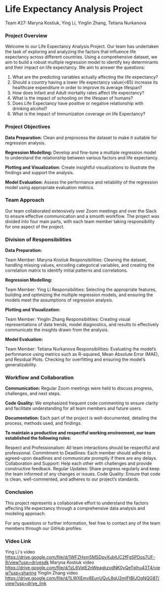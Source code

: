 # Life Expectancy Analysis Project
Team #27: Maryna Kostiuk, Ying Li, Yinglin Zhang, Tetiana Nurkanova


### Project Overview

Welcome to our Life Expectancy Analysis Project. Our team has undertaken the task of exploring and analyzing the factors that influence life expectancy across different countries. Using a comprehensive dataset, we aim to build a robust multiple regression model to identify key determinants and their impact on life expectancy. We aim to answer the questions: 
1. What are the predicting variables actually affecting the life expectancy?
2. Should a country having a lower life expectancy value(<65) increase its healthcare expenditure in order to improve its average lifespan?
3. How does Infant and Adult mortality rates affect life expectancy?
4. What is the impact of schooling on the lifespan of humans?
5. Does Life Expectancy have positive or negative relationship with drinking alcohol?
6. What is the impact of Immunization coverage on life Expectancy?

### Project Objectives
**Data Preparation:** Clean and preprocess the dataset to make it suitable for regression analysis.

**Regression Modelling:** Develop and fine-tune a multiple regression model to understand the relationship between various factors and life expectancy.

**Plotting and Visualization:** Create insightful visualizations to illustrate the findings and support the analysis.

**Model Evaluation:** Assess the performance and reliability of the regression model using appropriate evaluation metrics.



### Team Approach
Our team collaborated extensively over Zoom meetings and over the Slack to ensure effective communication and a smooth workflow. The project was divided into four main parts, with each team member taking responsibility for one aspect of the project.

### Division of Responsibilities
**Data Preparation:**

Team Member: Maryna Kostiuk
Responsibilities: Cleaning the dataset, handling missing values, encoding categorical variables, and creating the correlation matrix to identify initial patterns and correlations.

**Regression Modelling:**

Team Member: Ying Li
Responsibilities: Selecting the appropriate features, building and optimizing the multiple regression models, and ensuring the models meet the assumptions of regression analysis.

**Plotting and Visualization:**

Team Member: Yinglin Zhang
Responsibilities: Creating visual representations of data trends, model diagnostics, and results to effectively communicate the insights drawn from the analysis.

**Model Evaluation:**

Team Member: Tetiana Nurkanova
Responsibilities: Evaluating the model’s performance using metrics such as R-squared, Mean Absolute Error (MAE), and Residual Plots. Checking for overfitting and ensuring the model’s generalizability.


### Workflow and Collaboration
**Communication:** Regular Zoom meetings were held to discuss progress, challenges, and next steps.

**Code Quality:** We emphasized frequent code commenting to ensure clarity and facilitate understanding for all team members and future users.

**Documentation:** Each part of the project is well-documented, detailing the process, methods used, and findings.



**To maintain a productive and respectful working environment, our team established the following rules:**

Respect and Professionalism: All team interactions should be respectful and professional.
Commitment to Deadlines: Each member should adhere to agreed-upon deadlines and communicate promptly if there are any delays.
Collaboration and Support: Help each other with challenges and provide constructive feedback.
Regular Updates: Share progress regularly and keep the team informed of any changes or issues.
Code Quality: Ensure that code is clean, well-commented, and adheres to our project’s standards.


### Conclusion
This project represents a collaborative effort to understand the factors affecting life expectancy through a comprehensive data analysis and modeling approach. 

For any questions or further information, feel free to contact any of the team members through our GitHub profiles.


### Video Link
Ying Li's video https://drive.google.com/file/d/1WFZHxm5MSDpyXublUC2fFgSPDos7UF-9/view?usp=drivesdk
Maryna Kostiuk video https://drive.google.com/file/d/1zL6VqtE2nWeagkzvdNK0yQeTgihu43T4/view?usp=sharing
Yinglin Zhang video https://drive.google.com/file/d/1LWXEmv8EunUQvL8qU2mlFtBIJOqNQG87/view?usp=drive_link


